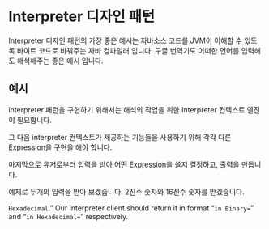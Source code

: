 # Interpreter 디자인 패턴

Interpreter 디자인 패턴의 가장 좋은 예시는 자바소스 코드를 JVM이 이해할 수 있도록 바이트 코드로 바꿔주는 자바 컴파일러 입니다. 구글 번역기도 어떠한 언어를 입력해도 해석해주는 좋은 예시 입니다.



## 예시

interpreter 패턴을 구현하기 위해서는 해석의 작업을 위한 Interpreter 컨텍스트 엔진이 필요합니다.

그 다음 interpreter 컨텍스트가 제공하는 기능들을 사용하기 위해 각각 다른 Expression을 구현을 해야 합니다.

마지막으로 유저로부터 입력을 받아 어떤 Expression을 쓸지 결정하고, 출력을 만듭니다.

예제로 두개의 입력을 받아 보겠습니다. 2진수 숫자와 16진수 숫자를 받겠습니다.

`Hexadecimal`.” Our interpreter client should return it in format “` in Binary= `” and “` in Hexadecimal= `” respectively.